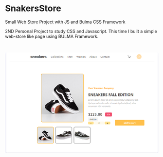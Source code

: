 # SnakersStore
Small Web Store Project with JS and Bulma CSS Framework

2ND Personal Project to study CSS and Javascript. This time I built a simple web-store like page using BULMA Framework. 

<br>


<p align="center">
  <img src="images/sneakersStore.png" >
</p>
